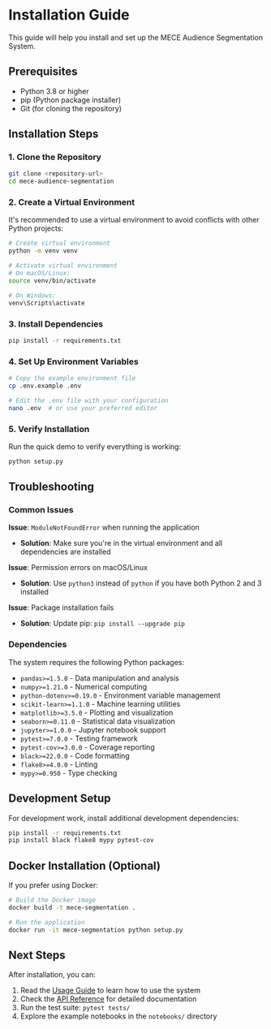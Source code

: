# Installation Guide

This guide will help you install and set up the MECE Audience Segmentation System.

## Prerequisites

- Python 3.8 or higher
- pip (Python package installer)
- Git (for cloning the repository)

## Installation Steps

### 1. Clone the Repository

```bash
git clone <repository-url>
cd mece-audience-segmentation
```

### 2. Create a Virtual Environment

It's recommended to use a virtual environment to avoid conflicts with other Python projects:

```bash
# Create virtual environment
python -m venv venv

# Activate virtual environment
# On macOS/Linux:
source venv/bin/activate

# On Windows:
venv\Scripts\activate
```

### 3. Install Dependencies

```bash
pip install -r requirements.txt
```

### 4. Set Up Environment Variables

```bash
# Copy the example environment file
cp .env.example .env

# Edit the .env file with your configuration
nano .env  # or use your preferred editor
```

### 5. Verify Installation

Run the quick demo to verify everything is working:

```bash
python setup.py
```

## Troubleshooting

### Common Issues

**Issue**: `ModuleNotFoundError` when running the application
- **Solution**: Make sure you're in the virtual environment and all dependencies are installed

**Issue**: Permission errors on macOS/Linux
- **Solution**: Use `python3` instead of `python` if you have both Python 2 and 3 installed

**Issue**: Package installation fails
- **Solution**: Update pip: `pip install --upgrade pip`

### Dependencies

The system requires the following Python packages:

- `pandas>=1.5.0` - Data manipulation and analysis
- `numpy>=1.21.0` - Numerical computing
- `python-dotenv>=0.19.0` - Environment variable management
- `scikit-learn>=1.1.0` - Machine learning utilities
- `matplotlib>=3.5.0` - Plotting and visualization
- `seaborn>=0.11.0` - Statistical data visualization
- `jupyter>=1.0.0` - Jupyter notebook support
- `pytest>=7.0.0` - Testing framework
- `pytest-cov>=3.0.0` - Coverage reporting
- `black>=22.0.0` - Code formatting
- `flake8>=4.0.0` - Linting
- `mypy>=0.950` - Type checking

## Development Setup

For development work, install additional development dependencies:

```bash
pip install -r requirements.txt
pip install black flake8 mypy pytest-cov
```

## Docker Installation (Optional)

If you prefer using Docker:

```bash
# Build the Docker image
docker build -t mece-segmentation .

# Run the application
docker run -it mece-segmentation python setup.py
```

## Next Steps

After installation, you can:

1. Read the [Usage Guide](usage.md) to learn how to use the system
2. Check the [API Reference](api_reference.md) for detailed documentation
3. Run the test suite: `pytest tests/`
4. Explore the example notebooks in the `notebooks/` directory
